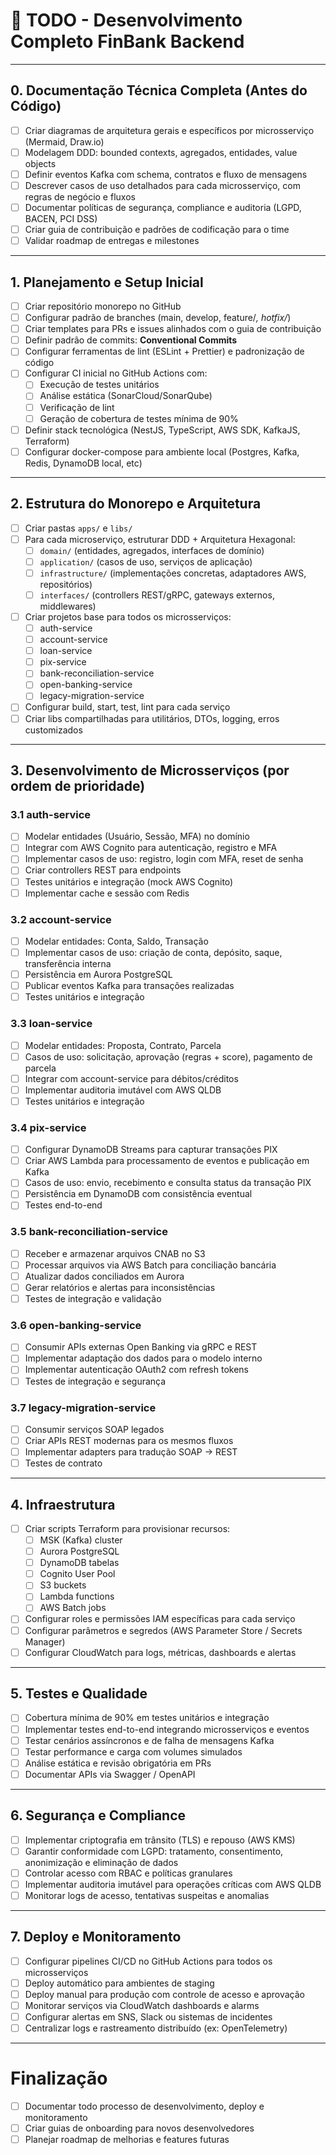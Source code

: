 # 📝 TODO - Desenvolvimento Completo FinBank Backend

---

## 0. Documentação Técnica Completa (Antes do Código)

- [ ] Criar diagramas de arquitetura gerais e específicos por microsserviço (Mermaid, Draw.io)  
- [ ] Modelagem DDD: bounded contexts, agregados, entidades, value objects  
- [ ] Definir eventos Kafka com schema, contratos e fluxo de mensagens  
- [ ] Descrever casos de uso detalhados para cada microsserviço, com regras de negócio e fluxos  
- [ ] Documentar políticas de segurança, compliance e auditoria (LGPD, BACEN, PCI DSS)  
- [ ] Criar guia de contribuição e padrões de codificação para o time  
- [ ] Validar roadmap de entregas e milestones

---

## 1. Planejamento e Setup Inicial

- [ ] Criar repositório monorepo no GitHub  
- [ ] Configurar padrão de branches (main, develop, feature/*, hotfix/*)  
- [ ] Criar templates para PRs e issues alinhados com o guia de contribuição  
- [ ] Definir padrão de commits: **Conventional Commits**  
- [ ] Configurar ferramentas de lint (ESLint + Prettier) e padronização de código  
- [ ] Configurar CI inicial no GitHub Actions com:  
  - [ ] Execução de testes unitários  
  - [ ] Análise estática (SonarCloud/SonarQube)  
  - [ ] Verificação de lint  
  - [ ] Geração de cobertura de testes mínima de 90%  
- [ ] Definir stack tecnológica (NestJS, TypeScript, AWS SDK, KafkaJS, Terraform)  
- [ ] Configurar docker-compose para ambiente local (Postgres, Kafka, Redis, DynamoDB local, etc)

---

## 2. Estrutura do Monorepo e Arquitetura

- [ ] Criar pastas `apps/` e `libs/`  
- [ ] Para cada microserviço, estruturar DDD + Arquitetura Hexagonal:  
  - [ ] `domain/` (entidades, agregados, interfaces de domínio)  
  - [ ] `application/` (casos de uso, serviços de aplicação)  
  - [ ] `infrastructure/` (implementações concretas, adaptadores AWS, repositórios)  
  - [ ] `interfaces/` (controllers REST/gRPC, gateways externos, middlewares)  
- [ ] Criar projetos base para todos os microsserviços:  
  - [ ] auth-service  
  - [ ] account-service  
  - [ ] loan-service  
  - [ ] pix-service  
  - [ ] bank-reconciliation-service  
  - [ ] open-banking-service  
  - [ ] legacy-migration-service  
- [ ] Configurar build, start, test, lint para cada serviço  
- [ ] Criar libs compartilhadas para utilitários, DTOs, logging, erros customizados  

---

## 3. Desenvolvimento de Microsserviços (por ordem de prioridade)

### 3.1 auth-service

- [ ] Modelar entidades (Usuário, Sessão, MFA) no domínio  
- [ ] Integrar com AWS Cognito para autenticação, registro e MFA  
- [ ] Implementar casos de uso: registro, login com MFA, reset de senha  
- [ ] Criar controllers REST para endpoints  
- [ ] Testes unitários e integração (mock AWS Cognito)  
- [ ] Implementar cache e sessão com Redis  

### 3.2 account-service

- [ ] Modelar entidades: Conta, Saldo, Transação  
- [ ] Implementar casos de uso: criação de conta, depósito, saque, transferência interna  
- [ ] Persistência em Aurora PostgreSQL  
- [ ] Publicar eventos Kafka para transações realizadas  
- [ ] Testes unitários e integração  

### 3.3 loan-service

- [ ] Modelar entidades: Proposta, Contrato, Parcela  
- [ ] Casos de uso: solicitação, aprovação (regras + score), pagamento de parcela  
- [ ] Integrar com account-service para débitos/créditos  
- [ ] Implementar auditoria imutável com AWS QLDB  
- [ ] Testes unitários e integração  

### 3.4 pix-service

- [ ] Configurar DynamoDB Streams para capturar transações PIX  
- [ ] Criar AWS Lambda para processamento de eventos e publicação em Kafka  
- [ ] Casos de uso: envio, recebimento e consulta status da transação PIX  
- [ ] Persistência em DynamoDB com consistência eventual  
- [ ] Testes end-to-end  

### 3.5 bank-reconciliation-service

- [ ] Receber e armazenar arquivos CNAB no S3  
- [ ] Processar arquivos via AWS Batch para conciliação bancária  
- [ ] Atualizar dados conciliados em Aurora  
- [ ] Gerar relatórios e alertas para inconsistências  
- [ ] Testes de integração e validação  

### 3.6 open-banking-service

- [ ] Consumir APIs externas Open Banking via gRPC e REST  
- [ ] Implementar adaptação dos dados para o modelo interno  
- [ ] Implementar autenticação OAuth2 com refresh tokens  
- [ ] Testes de integração e segurança  

### 3.7 legacy-migration-service

- [ ] Consumir serviços SOAP legados  
- [ ] Criar APIs REST modernas para os mesmos fluxos  
- [ ] Implementar adapters para tradução SOAP → REST  
- [ ] Testes de contrato  

---

## 4. Infraestrutura

- [ ] Criar scripts Terraform para provisionar recursos:  
  - [ ] MSK (Kafka) cluster  
  - [ ] Aurora PostgreSQL  
  - [ ] DynamoDB tabelas  
  - [ ] Cognito User Pool  
  - [ ] S3 buckets  
  - [ ] Lambda functions  
  - [ ] AWS Batch jobs  
- [ ] Configurar roles e permissões IAM específicas para cada serviço  
- [ ] Configurar parâmetros e segredos (AWS Parameter Store / Secrets Manager)  
- [ ] Configurar CloudWatch para logs, métricas, dashboards e alertas  

---

## 5. Testes e Qualidade

- [ ] Cobertura mínima de 90% em testes unitários e integração  
- [ ] Implementar testes end-to-end integrando microsserviços e eventos  
- [ ] Testar cenários assíncronos e de falha de mensagens Kafka  
- [ ] Testar performance e carga com volumes simulados  
- [ ] Análise estática e revisão obrigatória em PRs  
- [ ] Documentar APIs via Swagger / OpenAPI  

---

## 6. Segurança e Compliance

- [ ] Implementar criptografia em trânsito (TLS) e repouso (AWS KMS)  
- [ ] Garantir conformidade com LGPD: tratamento, consentimento, anonimização e eliminação de dados  
- [ ] Controlar acesso com RBAC e políticas granulares  
- [ ] Implementar auditoria imutável para operações críticas com AWS QLDB  
- [ ] Monitorar logs de acesso, tentativas suspeitas e anomalias  

---

## 7. Deploy e Monitoramento

- [ ] Configurar pipelines CI/CD no GitHub Actions para todos os microsserviços  
- [ ] Deploy automático para ambientes de staging  
- [ ] Deploy manual para produção com controle de acesso e aprovação  
- [ ] Monitorar serviços via CloudWatch dashboards e alarms  
- [ ] Configurar alertas em SNS, Slack ou sistemas de incidentes  
- [ ] Centralizar logs e rastreamento distribuído (ex: OpenTelemetry)  

---

# Finalização

- [ ] Documentar todo processo de desenvolvimento, deploy e monitoramento  
- [ ] Criar guias de onboarding para novos desenvolvedores  
- [ ] Planejar roadmap de melhorias e features futuras  
